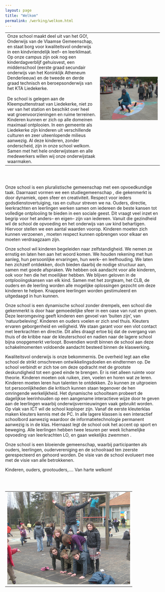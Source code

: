 ```yaml
---
layout: page
title: "Welkom"
permalink: /werking/welkom.html
--- 
```


<table width="100%">
  <tbody>
    <tr>
      <td>
		Onze school maakt deel uit van het GO!, Onderwijs van de Vlaamse Gemeenschap, en staat borg voor kwaliteitsvol onderwijs in een kindvriendelijk leef– en leerklimaat. Op onze campus zijn ook nog een kinderdagverblijf gehuisvest, een middenschool (eerste graad secundair onderwijs van het Koninklijk Atheneum Denderleeuw) en de tweede en derde graad technisch en beroepsonderwijs van het KTA Liedekerke. <br><br>
	    De school is gelegen aan de Kleemputtenstraat van Liedekerke, niet zo ver van het station en beschikt over heel wat groenvoorzieningen en ruime terreinen. Kinderen kunnen er zich op alle domeinen maximaal ontplooien. In een gemeente als Liedekerke zijn kinderen uit verschillende culturen en zeer uiteenlopende milieus aanwezig. Al deze kinderen, zonder onderscheid, zijn in onze school welkom. Samen met het hele onderwijsteam en alle medewerkers willen wij onze onderwijstaak waarmaken.
	  </td>
      <td width="40%"><img src="/images/welkom1.jpg" alt="welkom1" /></td>
    </tr>
  </tbody>
</table>
<br><br>

Onze school is een pluralistische gemeenschap met een opvoedkundige taak. Daarnaast vormen we een studiegemeenschap , die gekenmerkt is door dynamiek, open sfeer en creativiteit. Respect voor ieders godsdienstovertuiging, ras en cultuur streven we na. Ouders, directie, leerkrachten en leerlingen werken samen om iedereen de beste kansen tot volledige ontplooiing te bieden in een sociale geest. Dit vraagt veel inzet en begrip voor het anders– en eigen– zijn van iedereen. Vanuit die gezindheid wil de school de opvoeding en het onderwijs van uw kind behartigen. Hiervoor stellen we een aantal waarden voorop. Kinderen moeten zich kunnen verzoenen , moeten respect kunnen opbrengen voor elkaar en moeten verdraagzaam zijn.

Onze school wil kinderen begeleiden naar zelfstandigheid. We nemen ze ernstig en laten hen aan het woord komen. We houden rekening met hun aanleg, hun persoonlijke ervaringen, hun werk– en leefhouding. We laten hen zichzelf ontdekken, doch bieden daarbij de nodige structuur aan, samen met goede afspraken.
We hebben ook aandacht voor alle kinderen, ook voor hen die het moeilijker hebben. We blijven geloven in de ontplooiingskansen van elk kind. Samen met het zorgteam, het CLB, de ouders en de leerling worden alle mogelijke oplossingen gezocht om deze kinderen te helpen. Knappere leerlingen worden gestimuleerd en uitgedaagd in hun kunnen.

Onze school is een dynamische school zonder drempels, een school die gekenmerkt is door haar gemoedelijke sfeer in een oase van rust en groen. Deze leeromgeving geeft kinderen een gevoel van ‘buiten zijn’, van ‘natuurbeleving’. Kinderen en ouders voelen er zich snel thuis. Kleuters ervaren geborgenheid en veiligheid. We staan garant voor een vlot contact met leerkrachten en directie. Dit alles draagt ertoe bij dat de overgang van thuis of de kribbe naar de kleuterschool en nadien naar de lagere school bijna onopgemerkt verloopt. Bovendien wordt binnen de school aan deze schakelmomenten voldoende aandacht besteed binnen de klaswerking.

Kwaliteitsvol onderwijs is onze bekommernis. De overheid legt aan elke school de strikt omschreven ontwikkelingsdoelen en eindtermen op. De school verbindt er zich toe om deze opdracht met de grootste deskundigheid tot een goed einde te brengen. Er is niet alleen ruimte voor theorie. Kinderen moeten ook ruiken, zien, voelen en horen wat ze leren. Kinderen moeten leren hun talenten te ontdekken. Zo kunnen ze uitgroeien tot persoonlijkheden die kritisch kunnen staan tegenover de hen omringende werkelijkheid. Het dynamische schoolteam probeert de dagelijkse leerinhouden op een aangename interactieve wijze door te geven aan de leerlingen waarbij onderwijsvernieuwingen vaak gebruikt worden. Op vlak van ICT wil de school koploper zijn. Vanaf de eerste kleuterklas maken kleuters kennis met de PC. In alle lagere klassen is een interactief schoolbord aanwezig waardoor de informatietechnologie permanent aanwezig is in de klas. Hiernaast legt de school ook het accent op sport en beweging. Alle leerlingen hebben twee lesuren per week lichamelijke opvoeding van leerkrachten LO, en gaan wekelijks zwemmen .

Onze school is een bloeiende gemeenschap, waarbij participanten als ouders, leerlingen, oudervereniging en de schoolraad ten zeerste gerespecteerd en gehoord worden. De visie van de school evolueert mee met de visie van alle betrokkenen.

Kinderen, ouders, grootouders,…. Van harte welkom!

<br><br>
<table style="width: 100%">
  <tbody>
    <tr>
      <td  style="text-align: center;width: 100%"><img src="/images/welkom2.jpg" alt="welkom2" /></td>
    </tr>
  </tbody>
</table>
